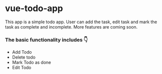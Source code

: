 # vue-todo-app
This app is a simple todo app. User can add the task, edit task and mark the task as complete and incomplete. More features are coming soon.


### The basic functionality includes 👇
- Add Todo
- Delete todo
- Mark Todo as done
- Edit Todo

